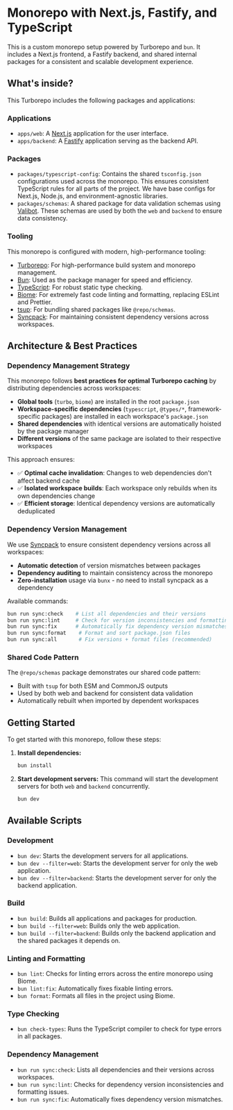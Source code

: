 # Monorepo with Next.js, Fastify, and TypeScript

This is a custom monorepo setup powered by Turborepo and `bun`. It includes a Next.js frontend, a Fastify backend, and shared internal packages for a consistent and scalable development experience.

## What's inside?

This Turborepo includes the following packages and applications:

### Applications

- `apps/web`: A [Next.js](https://nextjs.org/) application for the user interface.
- `apps/backend`: A [Fastify](https://www.fastify.io/) application serving as the backend API.

### Packages

- `packages/typescript-config`: Contains the shared `tsconfig.json` configurations used across the monorepo. This ensures consistent TypeScript rules for all parts of the project. We have base configs for Next.js, Node.js, and environment-agnostic libraries.
- `packages/schemas`: A shared package for data validation schemas using [Valibot](https://valibot.dev/). These schemas are used by both the `web` and `backend` to ensure data consistency.

### Tooling

This monorepo is configured with modern, high-performance tooling:

- [Turborepo](https://turborepo.com/): For high-performance build system and monorepo management.
- [Bun](https://bun.sh/): Used as the package manager for speed and efficiency.
- [TypeScript](https://www.typescriptlang.org/): For robust static type checking.
- [Biome](https://biomejs.dev/): For extremely fast code linting and formatting, replacing ESLint and Prettier.
- [tsup](https://tsup.egoist.dev/): For bundling shared packages like `@repo/schemas`.
- [Syncpack](https://jamiemason.github.io/syncpack/): For maintaining consistent dependency versions across workspaces.

## Architecture & Best Practices

### Dependency Management Strategy

This monorepo follows **best practices for optimal Turborepo caching** by distributing dependencies across workspaces:

- **Global tools** (`turbo`, `biome`) are installed in the root `package.json`
- **Workspace-specific dependencies** (`typescript`, `@types/*`, framework-specific packages) are installed in each workspace's `package.json`
- **Shared dependencies** with identical versions are automatically hoisted by the package manager
- **Different versions** of the same package are isolated to their respective workspaces

This approach ensures:
- ✅ **Optimal cache invalidation**: Changes to web dependencies don't affect backend cache
- ✅ **Isolated workspace builds**: Each workspace only rebuilds when its own dependencies change  
- ✅ **Efficient storage**: Identical dependency versions are automatically deduplicated

### Dependency Version Management

We use [Syncpack](https://jamiemason.github.io/syncpack/) to ensure consistent dependency versions across all workspaces:

- **Automatic detection** of version mismatches between packages
- **Dependency auditing** to maintain consistency across the monorepo
- **Zero-installation** usage via `bunx` - no need to install syncpack as a dependency

Available commands:
```bash
bun run sync:check    # List all dependencies and their versions
bun run sync:lint     # Check for version inconsistencies and formatting issues  
bun run sync:fix      # Automatically fix dependency version mismatches
bun run sync:format    # Format and sort package.json files
bun run sync:all       # Fix versions + format files (recommended)
```

### Shared Code Pattern

The `@repo/schemas` package demonstrates our shared code pattern:
- Built with `tsup` for both ESM and CommonJS outputs
- Used by both web and backend for consistent data validation
- Automatically rebuilt when imported by dependent workspaces

## Getting Started

To get started with this monorepo, follow these steps:

1.  **Install dependencies:**
    ```sh
    bun install
    ```
2.  **Start development servers:**
    This command will start the development servers for both `web` and `backend` concurrently.
    ```sh
    bun dev
    ```

## Available Scripts

### Development

- `bun dev`: Starts the development servers for all applications.
- `bun dev --filter=web`: Starts the development server for only the web application.
- `bun dev --filter=backend`: Starts the development server for only the backend application.

### Build

- `bun build`: Builds all applications and packages for production.
- `bun build --filter=web`: Builds only the web application.
- `bun build --filter=backend`: Builds only the backend application and the shared packages it depends on.

### Linting and Formatting

- `bun lint`: Checks for linting errors across the entire monorepo using Biome.
- `bun lint:fix`: Automatically fixes fixable linting errors.
- `bun format`: Formats all files in the project using Biome.

### Type Checking

- `bun check-types`: Runs the TypeScript compiler to check for type errors in all packages.

### Dependency Management

- `bun run sync:check`: Lists all dependencies and their versions across workspaces.
- `bun run sync:lint`: Checks for dependency version inconsistencies and formatting issues.
- `bun run sync:fix`: Automatically fixes dependency version mismatches.
